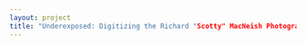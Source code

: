 ```yaml
--- 
layout: project 
title: "Underexposed: Digitizing the Richard "Scotty" MacNeish Photographic Archive" 
---
```



